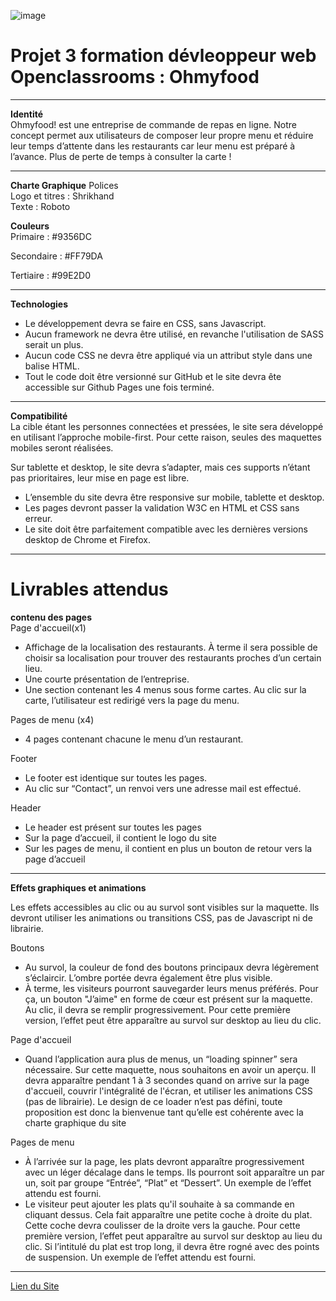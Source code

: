 ![image](https://amramra.github.io/-P3.OpenClassRooms.github.io/AbdElFattah_Amr_3_images/screnn.png")

# Projet 3 formation dévleoppeur web Openclassrooms : Ohmyfood
-------------------------------------------------------------------

__Identité__  
Ohmyfood! est une entreprise de commande de repas en ligne. Notre concept permet aux
utilisateurs de composer leur propre menu et réduire leur temps d’attente dans les
restaurants car leur menu est préparé à l’avance. Plus de perte de temps à consulter la carte
!   

-------------------------------------------------------------------  

__Charte Graphique__
Polices   
Logo et titres : Shrikhand  
Texte          : Roboto  

__Couleurs__  
Primaire    : #9356DC  

Secondaire  : #FF79DA  

Tertiaire   :  #99E2D0  

-------------------------------------------------------------------    

__Technologies__  

* Le développement devra se faire en CSS, sans Javascript.   
* Aucun framework ne devra être utilisé, en revanche l'utilisation de SASS serait un plus.
* Aucun code CSS ne devra être appliqué via un attribut style dans une balise HTML.
* Tout le code doit être versionné sur GitHub et le site devra ête accessible sur Github Pages une fois terminé.  

--------------------------------------------------------------------------  

__Compatibilité__  
La cible étant les personnes connectées et pressées, le site sera développé en utilisant l’approche mobile-first. Pour cette raison, seules des maquettes mobiles seront réalisées.  

Sur tablette et desktop, le site devra s’adapter, mais ces supports n’étant pas prioritaires,
leur mise en page est libre.  

* L’ensemble du site devra être responsive sur mobile, tablette et desktop.
* Les pages devront passer la validation W3C en HTML et CSS sans erreur.
* Le site doit être parfaitement compatible avec les dernières versions desktop de
Chrome et Firefox.  

----------------------------------------------------------------------------  

# Livrables attendus  
__contenu des pages__  
Page d'accueil(x1)  

* Affichage de la localisation des restaurants. À terme il sera possible de choisir sa
localisation pour trouver des restaurants proches d’un certain lieu.
* Une courte présentation de l’entreprise.
* Une section contenant les 4 menus sous forme cartes. Au clic sur la carte,
l’utilisateur est redirigé vers la page du menu.  

Pages de menu (x4)
* 4 pages contenant chacune le menu d’un restaurant.  

Footer 
* Le footer est identique sur toutes les pages.
* Au clic sur “Contact”, un renvoi vers une adresse mail est effectué.   

Header  
* Le header est présent sur toutes les pages
* Sur la page d’accueil, il contient le logo du site
* Sur les pages de menu, il contient en plus un bouton de retour vers la page d’accueil  

----------------------------------------------------------------------------------------------  

__Effets graphiques et animations__   

Les effets accessibles au clic ou au survol sont visibles sur la maquette. Ils devront utiliser les animations ou transitions CSS, pas de Javascript ni de librairie.   

Boutons  
* Au survol, la couleur de fond des boutons principaux devra légèrement s’éclaircir.
L’ombre portée devra également être plus visible.  
* À terme, les visiteurs pourront sauvegarder leurs menus préférés. Pour ça, un
bouton "J’aime" en forme de cœur est présent sur la maquette. Au clic, il devra se
remplir progressivement. Pour cette première version, l’effet peut être apparaître au
survol sur desktop au lieu du clic.  

Page d'accueil  
* Quand l’application aura plus de menus, un “loading spinner” sera nécessaire. Sur
cette maquette, nous souhaitons en avoir un aperçu. Il devra apparaître pendant 1 à
3 secondes quand on arrive sur la page d'accueil, couvrir l'intégralité de l'écran, et
utiliser les animations CSS (pas de librairie). Le design de ce loader n’est pas défini,
toute proposition est donc la bienvenue tant qu’elle est cohérente avec la charte
graphique du site  

Pages de menu 
* À l’arrivée sur la page, les plats devront apparaître progressivement avec un léger
décalage dans le temps. Ils pourront soit apparaître un par un, soit par groupe
“Entrée”, “Plat” et “Dessert”. Un exemple de l’effet attendu est fourni.
* Le visiteur peut ajouter les plats qu'il souhaite à sa commande en cliquant dessus.
Cela fait apparaître une petite coche à droite du plat. Cette coche devra coulisser de
la droite vers la gauche. Pour cette première version, l’effet peut apparaître au survol
sur desktop au lieu du clic. Si l’intitulé du plat est trop long, il devra être rogné avec
des points de suspension. Un exemple de l’effet attendu est fourni.  

---------------------------------------------------------------------------------------  

[Lien du Site](https://amramra.github.io/-P3.OpenClassRooms.github.io/)